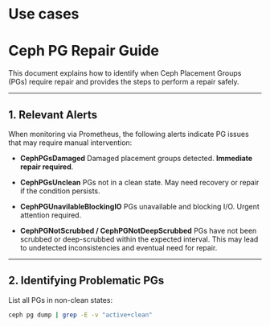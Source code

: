 # Use cases

# Ceph PG Repair Guide

This document explains how to identify when Ceph Placement Groups (PGs) require repair and provides the steps to perform a repair safely.

---

## 1. Relevant Alerts

When monitoring via Prometheus, the following alerts indicate PG issues that may require manual intervention:

- **CephPGsDamaged**
  Damaged placement groups detected. **Immediate repair required**.

- **CephPGsUnclean**
  PGs not in a clean state. May need recovery or repair if the condition persists.

- **CephPGUnavilableBlockingIO**
  PGs unavailable and blocking I/O. Urgent attention required.

- **CephPGNotScrubbed / CephPGNotDeepScrubbed** 
  PGs have not been scrubbed or deep-scrubbed within the expected interval. This may lead to undetected inconsistencies and eventual need for repair.

---

## 2. Identifying Problematic PGs

List all PGs in non-clean states:

```bash
ceph pg dump | grep -E -v "active+clean"
```
